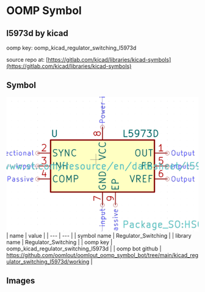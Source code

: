 # OOMP Symbol  
## l5973d  by kicad  
  
oomp key: oomp_kicad_regulator_switching_l5973d  
  
source repo at: [https://gitlab.com/kicad/libraries/kicad-symbols](https://gitlab.com/kicad/libraries/kicad-symbols)  
## Symbol  
  
[![working.png](working_600.png)](working.png)  
| name | value | 
| --- | --- | 
| symbol name | Regulator_Switching | 
| library name | Regulator_Switching | 
| oomp key | oomp_kicad_regulator_switching_l5973d | 
| oomp bot github | https://github.com/oomlout/oomlout_oomp_symbol_bot/tree/main/kicad_regulator_switching_l5973d/working | 
## Images  
